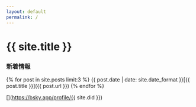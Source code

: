 ```yaml
---
layout: default
permalink: /
---
```

# {{ site.title }}
### 新着情報
{% for post in site.posts limit:3 %}
{{ post.date | date: site.date_format }}[{{ post.title }}]({{ post.url }})
{% endfor %}

[<i class="fa-bluesky"></i>](https://bsky.app/profile/{{ site.did }})
[<i class="fa-github"></i>](https://github.com/morpho-social)
